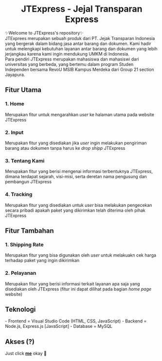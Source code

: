 <div>
  <h1 align="center">JTExpress - Jejal Transparan Express</h2>

✨Welcome to JTExpress's repository✨
<br>
JTExprees merupakan sebuah produk dari PT. Jejak Transparan Indonesia yang bergerak dalam bidang jasa antar barang dan dokumen. Kami hadir untuk melengkapi kebutuhan layanan antar barang dan dokumen yang lebih jerjangkau karena kami ingin mendukung UMKM di Indonesia. 
<br>
Para pendiri JTExpress merupakan mahasiswa dan mahasiswi dari universitas yang berbeda, yang bertemu dalam program Studen Independen bersama RevoU MSIB Kampus Merdeka dari Group 21 section Jayapura.
</div>

<div>
  <h2 >Fitur Utama</h2>
  <h3>1. Home</h3>
Merupakan fitur untuk mengarahkan <i>user</i> ke halaman utama pada website JTExpress
  <h3>2. Input</h3>
Merupakan fitur yang disediakan jika <i>user</i> ingin melakukan pengiriman barang atau dokumen tanpa harus ke <i>drop shipp</i> JTExpress
  <h3>3. Tentang Kami</h3>
Merupakan fitur yang berisi mengenai informasi terbentuknya JTExpress, dimana terdapat sejarah, visi-misi, serta deretan nama pengusung dan pembangun JTExpress
  <h3>4. Tracking</h3>
Merupakan fitur yang disediakan untuk <i>user</i> bisa melakukan pengecekan secara pribadi apakah paket yang dikirimkan telah diterima oleh pihak JTExpress
</div>
<div>
  <h2 >Fitur Tambahan</h2>
  <h3>1. Shipping Rate</h3>
Merupakan fitur yang bisa digunakan oleh <i>user</i> untuk melakuakn cek harga terhadap paket yang ingin dikirimkan
  <h3>2. Pelayanan</h3>
Merupakan fitur yang berisi informasi terkait layanan apa saja yang disediakan oleh JTExpress
(fitur ini dapat dilihat pada bagian <i>home page</i> website)

<div>
  <h2 >Teknologi</h2>
- Frontend = Visual Studio Code (HTML, CSS, JavaScript)
- Backend = Node.js, Express.js [JavaScript]
- Database = MySQL
</div>

<div>
  <h2 align>Akses (?)</h2>
Just click <a href="https://kampus-merdeka-software-engineering.github.io/FE-Jayapura-21/"><b>me</b></a> okay 🤗
<br>
<a>
</div>